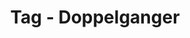 ---
layout: tags
tag-name: doppelganger
title: Tag - Doppelganger
permalink: "/tag/doppelganger.html"
---